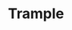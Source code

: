 ---
title: "Trample"

ability:
  types: ["Ex"]
  description: |
    As a full-round action, a creature with this special attack can move up to twice its speed and literally run over any opponents at least one size category smaller than itself. The creature merely has to move over the opponents in its path; any creature whose space is completely covered by the trampling creature's space is subject to the trample attack. If a target's space is larger than 5 feet, it is only considered trampled if the trampling creature moves over all the squares it occupies. If the trampling creature moves over only some of a target's space, the target can make an attack of opportunity against the trampling creature at a -4 penalty. A trampling creature that accidentally ends its movement in an illegal space returns to the last legal position it occupied, or the closest legal position, if there's a legal position that's closer.

    A trample attack deals bludgeoning damage (the creature's slam damage + 1&#189; times its Str modifier). The creature's descriptive text gives the exact amount.

    Trampled opponents can attempt attacks of opportunity, but these take a -4 penalty. If they do not make attacks of opportunity, trampled opponents can attempt Reflex saves to take half damage.

    The save DC against a creature's trample attack is 10 + &#189; creature's HD + creature's Str modifier (the exact DC is given in the creature's descriptive text). A trampling creature can only deal trampling damage to each target once per round, no matter how many times its movement takes it over a target creature.
---